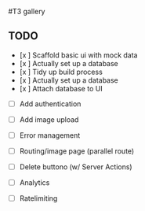 #T3 gallery
## TODO
- [x ] Scaffold basic ui with mock data
- [x ] Actually set up a database
- [x ] Tidy up build process
- [x ] Actually set up a database
- [x ] Attach database to UI
- [ ] Add authentication
- [ ] Add image upload
- [ ] Error management
- [ ] Routing/image page (parallel route)
- [ ] Delete buttono (w/ Server Actions)
- [ ] Analytics
- [ ] Ratelimiting



